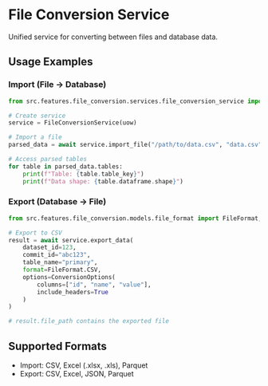 # File Conversion Service

Unified service for converting between files and database data.

## Usage Examples

### Import (File → Database)
```python
from src.features.file_conversion.services.file_conversion_service import FileConversionService

# Create service
service = FileConversionService(uow)

# Import a file
parsed_data = await service.import_file("/path/to/data.csv", "data.csv")

# Access parsed tables
for table in parsed_data.tables:
    print(f"Table: {table.table_key}")
    print(f"Data shape: {table.dataframe.shape}")
```

### Export (Database → File)
```python
from src.features.file_conversion.models.file_format import FileFormat, ConversionOptions

# Export to CSV
result = await service.export_data(
    dataset_id=123,
    commit_id="abc123",
    table_name="primary",
    format=FileFormat.CSV,
    options=ConversionOptions(
        columns=["id", "name", "value"],
        include_headers=True
    )
)

# result.file_path contains the exported file
```

## Supported Formats
- Import: CSV, Excel (.xlsx, .xls), Parquet
- Export: CSV, Excel, JSON, Parquet